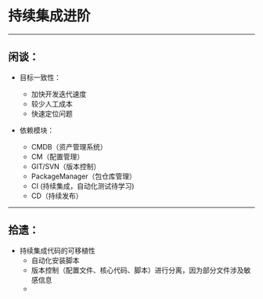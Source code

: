# 持续集成进阶
---

## 闲谈：

- 目标一致性：
    - 加快开发迭代速度
    - 较少人工成本
    - 快速定位问题
    
    
- 依赖模块：
    - CMDB（资产管理系统）
    - CM（配置管理）
    - GIT/SVN（版本控制）
    - PackageManager（包仓库管理）
    - CI (持续集成，自动化测试待学习)
    - CD（持续发布）
    
---

## 拾遗：

- 持续集成代码的可移植性
    - 自动化安装脚本
    - 版本控制（配置文件、核心代码、脚本）进行分离，因为部分文件涉及敏感信息
    - 
    